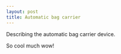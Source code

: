 ```yaml
---
layout: post
title: Automatic bag carrier
---
```


Describing the automatic bag carrier device.

So cool much wow!